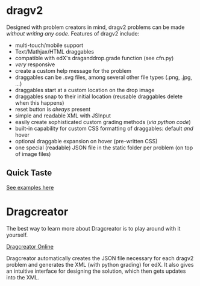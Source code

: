 dragv2
======

Designed with problem creators in mind, dragv2 problems can be made _without writing any code_.
Features of dragv2 include:
* multi-touch/mobile support
* Text/Mathjax/HTML draggables
* compatible with edX's draganddrop.grade function (see cfn.py)
* _very_ responsive
* create a custom help message for the problem
* draggables can be .svg files, among several other file types (.png, .jpg, ...)
* draggables start at a custom location on the drop image
* draggables snap to their initial location (reusable draggables delete when this happens)
* reset button is _always_ present
* simple and readable XML with JSInput
* easily create sophisticated custom grading methods (_via python code_)
* built-in capability for custom CSS formatting of draggables: default _and_ hover
* optional draggable expansion on hover (pre-written CSS)
* one special (readable) JSON file in the static folder per problem (on top of image files)

Quick Taste
-----------
[See examples here](http://www.lucasmorales.co/resources/relate/dragv2_examples.html "Made with Dragcreator!")

Dragcreator
===========

The best way to learn more about Dragcreator is to play around with it yourself.

[Dragcreator Online](http://www.lucasmorales.co/resources/relate/Dragcreator.html)

Dragcreator automatically creates the JSON file necessary for each dragv2 problem and generates the XML (with python grading) for edX. It also gives an intuitive interface for designing the solution, which then gets updates into the XML.